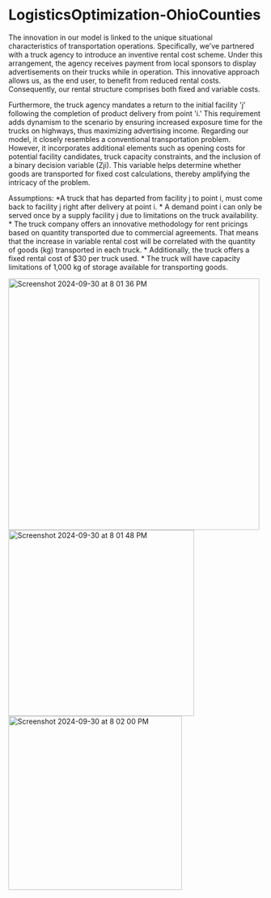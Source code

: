 # LogisticsOptimization-OhioCounties



The innovation in our model is linked to the unique situational characteristics of transportation operations. Specifically, we've partnered with a truck agency to introduce an inventive rental cost scheme. Under this arrangement, the agency receives payment from local sponsors to display advertisements on their trucks while in operation. This innovative approach allows us, as the end user, to benefit from reduced rental costs. Consequently, our rental structure comprises both fixed and variable costs.

Furthermore, the truck agency mandates a return to the initial facility 'j' following the completion of product delivery from point 'i.' This requirement adds dynamism to the scenario by ensuring increased exposure time for the trucks on highways, thus maximizing advertising income. Regarding our model, it closely resembles a conventional transportation problem. However, it incorporates additional elements such as opening costs for potential facility candidates, truck capacity constraints, and the inclusion of a binary decision variable (Zji). This variable helps determine whether goods are transported for fixed cost calculations, thereby amplifying the intricacy of the problem.

Assumptions:
	*A truck that has departed from facility j to point i, must come back to facility j right after delivery at point i.
	* A demand point i can only be served once by a supply facility j due to limitations on the truck availability.
	* The truck company offers an innovative methodology for rent pricings based on quantity transported due to commercial agreements. That means that the increase in variable rental cost will be correlated with the quantity of goods (kg) transported in each truck.
	* Additionally, the truck offers a fixed rental cost of $30 per truck used.
	* The truck will have capacity limitations of 1,000 kg of storage available for transporting goods.


<img width="496" alt="Screenshot 2024-09-30 at 8 01 36 PM" src="https://github.com/user-attachments/assets/f8af9a3e-d7df-4574-aa05-e76a9fbe84ba">

<img width="367" alt="Screenshot 2024-09-30 at 8 01 48 PM" src="https://github.com/user-attachments/assets/1e533ffb-c9d7-4a4c-8353-c5e6537481bd">

<img width="343" alt="Screenshot 2024-09-30 at 8 02 00 PM" src="https://github.com/user-attachments/assets/1c9f489f-3989-4266-8d28-450ef39511d6">
